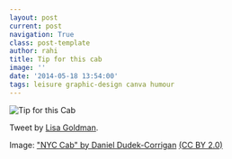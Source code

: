 ```yaml
---
layout: post
current: post
navigation: True
class: post-template
author: rahi
title: Tip for this cab
image: ''
date: '2014-05-18 13:54:00'
tags: leisure graphic-design canva humour
---
```


![Tip for this Cab][1]

Tweet by [Lisa Goldman][2].

Image: ["NYC Cab" by Daniel Dudek-Corrigan][3] [(CC BY 2.0)][4]

[1]: https://i.imgur.com/ciq0wBM.png
[2]: https://twitter.com/lisang/status/467483573751382017
[3]: https://www.flickr.com/photos/dansapples/5845656126/sizes/l
[4]: https://creativecommons.org/licenses/by/2.0/
